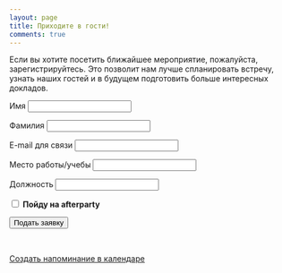 ```yaml
---
layout: page
title: Приходите в гости!
comments: true
---
```


Если вы хотите посетить ближайшее мероприятие, пожалуйста, зарегистрируйтесь. 
Это позволит нам лучше спланировать встречу, узнать наших гостей и в будущем подготовить больше интересных докладов.


<form action="//getsimpleform.com/messages?form_api_token=64423d75fb4981e03fc6718d53dbda5e" method="post">
  <!-- the redirect_to is optional, the form will redirect to the referrer on submission -->
  <input type='hidden' name='redirect_to' value='http://kosbackend.ru/register/thank-you.html' />
  <!-- all your input fields here.... -->
  <p>
  <label for='name'>Имя</label>
  <input type='text' name='name' id='name' required=""/>
  </p>
  <p>
  <label for='surname'>Фамилия</label>
  <input type='text' name='surname' id='surname' required=""/>
  </p>
  <p>
  <label for='email'>E-mail для связи</label>
  <input type='email' name='email' id='email' required="" />
  </p>
  <p>
  <label for='work'>Место работы/учебы</label>
  <input type='text' name='work' id='work' required="" />
  </p>
  <label for='position'>Должность</label>
  <input type='text' name='position' id='position' required="" />
  </p>
  <p>
  <input type='checkbox' name='afterparty' id='afterparty' /> <b>Пойду на afterparty</b>
  </p>
  <p>
  	<input type='submit' value='Подать заявку' class='btn' />
  </p>
  <br>
  <p><a class="fa fa-calendar" href="webcal://kosbackend.ru/register/kosbackend.ics"> Создать напоминание в календаре</a></p>
</form>